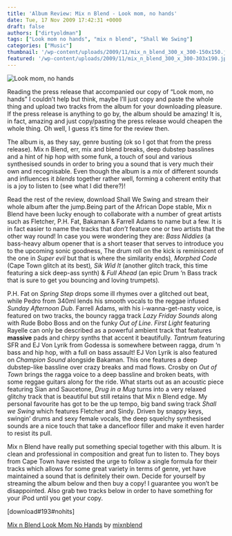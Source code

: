 ```yaml
---
title: 'Album Review: Mix n Blend - Look mom, no hands'
date: Tue, 17 Nov 2009 17:42:31 +0000
draft: false
authors: ["dirtyoldman"]
tags: ["Look mom no hands", "mix n blend", "Shall We Swing"]
categories: ["Music"]
thumbnail: '/wp-content/uploads/2009/11/mix_n_blend_300_x_300-150x150.jpg'
featured: '/wp-content/uploads/2009/11/mix_n_blend_300_x_300-303x190.jpg'
---
```


![Look mom, no hands](/wp-content/uploads/2009/11/mix_n_blend_300_x_300.jpg "Look mom, no hands")

Reading the press release that accompanied our copy of “Look mom, no hands” I couldn’t help but think, maybe I’ll just copy and paste the whole thing and upload two tracks from the album for your downloading pleasure. If the press release is anything to go by, the album should be amazing! It is, in fact, amazing and just copy/pasting the press release would cheapen the whole thing. Oh well, I guess it’s time for the review then.

The album is, as they say, genre busting (ok so I got that from the press release). Mix n Blend, err, mix and blend breaks, deep dubstep basslines and a hint of hip hop with some funk, a touch of soul and various synthesised sounds in order to bring you a sound that is very much their own and recognisable. Even though the album is a _mix_ of different sounds and influences it _blends_ together rather well, forming a coherent entity that is a joy to listen to (see what I did there?)!

Read the rest of the review, download Shall We Swing and stream their whole album after the jump.Being part of the African Dope stable, Mix n Blend have been lucky enough to collaborate with a number of great artists such as Fletcher, P.H. Fat, Bakaman & Farrell Adams to name but a few. It is in fact easier to name the tracks that _don’t_ feature one or two artists that the other way round! In case you were wondering they are: _Bass Niddies_ (a bass-heavy album opener that is a short teaser that serves to introduce you to the upcoming sonic goodness, The drum roll on the kick is reminiscent of the one in _Super evil_ but that is where the similarity ends)_, Morphed Code_ (Cape Town glitch at its best)_, Sik Wid It_ (another glitch track, this time featuring a sick deep-ass synth)  & _Full Ahead_ (an epic Drum ‘n Bass track that is sure to get you bouncing and loving trumpets)_._

P.H. Fat on _Spring Step_ drops some ill rhymes over a glitched out beat, while Pedro from 340ml lends his smooth vocals to the reggae infused _Sunday Afternoon Dub_. Farrell Adams, with his i-wanna-get-nasty voice, is featured on two tracks, the bouncy ragga track _Lazy Friday Sounds_ along with Rude Bobo Boss and on the funky _Out of Line_. _First Light_ featuring Rayelle can only be described as a powerful ambient track that features **massive** pads and chirpy synths that accent it beautifully. _Tantrum_ featuring SFR and EJ Von Lyrik from Godessa is somewhere between ragga, drum ‘n bass and hip hop, with a full on bass assault! EJ Von Lyrik is also featured on _Champion Sound_ alongside Bakaman. This one features a deep dubstep-like bassline over crazy breaks and mad flows. Crosby on _Out of Town_ brings the ragga voice to a deep bassline and broken beats, with some reggae guitars along for the ride. What starts out as an acoustic piece featuring Sian and Saucetone, _Drug in a Mug_ turns into a very relaxed glitchy track that is beautiful but still retains that Mix n Blend edge. My personal favourite has got to be the up tempo, big band swing track _Shall we Swing_ which features Fletcher and Sindy. Driven by snappy keys, swingin’ drums and sexy female vocals, the deep squelchy synthesised sounds are a nice touch that take a dancefloor filler and make it even harder to resist its pull.

Mix n Blend have really put something special together with this album. It is clean and professional in composition and great fun to listen to. They boys from Cape Town have resisted the urge to follow a single formula for their tracks which allows for some great variety in terms of genre, yet have maintained a sound that is definitely their own. Decide for yourself by streaming the album below and then buy a copy! I guarantee you won’t be disappointed. Also grab two tracks below in order to have something for your iPod until you get your copy.

\[download#193#nohits\]

 [Mix n Blend Look Mom No Hands](http://soundcloud.com/mixnblend/sets/mix-n-blend-look-mom-no-hands) by [mixnblend](http://soundcloud.com/mixnblend)

